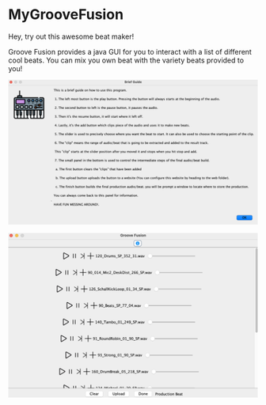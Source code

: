 # MyGrooveFusion
Hey, try out this awesome beat maker! 

Groove Fusion provides a java GUI for you to interact with a list of different cool beats. 
You can mix you own beat with the variety beats provided to you!

![The Guide Page](./app/src/main/resources/images/guide.png "Provide user with a general guideline on using the program")

![The Program Interface](./app/src/main/resources/images/ui.png "User interface of the program.")
